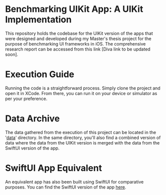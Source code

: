 # Benchmarking UIKit App: A UIKit Implementation
This repository holds the codebase for the UIKit version of the apps that were designed and developed during my Master's thesis project for the purpose of benchmarking UI frameworks in iOS. The comprehensive research report can be accessed from this link [Diva link to be updated soon].

# Execution Guide
Running the code is a straightforward process. Simply clone the project and open it in XCode. From there, you can run it on your device or simulator as per your preference.

# Data Archive
The data gathered from the execution of this project can be located in the '[data](https://github.com/benjaminronneling/UIKitBenchmarkApp/tree/main/data)' directory. In the same directory, you'll also find a combined version of data where the data from the UIKit version is merged with the data from the SwiftUI version of the app.

# SwiftUI App Equivalent
An equivalent app has also been built using SwiftUI for comparative purposes. You can find the SwiftUI version of the app [here](https://github.com/benjaminronneling/SwiftUIBenchmarkApp).
